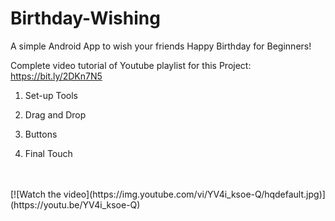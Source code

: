 # Birthday-Wishing
A simple Android App to wish your friends Happy Birthday for Beginners!

Complete video tutorial of Youtube playlist for this Project: https://bit.ly/2DKn7N5

1. Set-up Tools

2. Drag and Drop

3. Buttons 

4. Final Touch
</br>
</br>
[![Watch the video](https://img.youtube.com/vi/YV4i_ksoe-Q/hqdefault.jpg)](https://youtu.be/YV4i_ksoe-Q)
